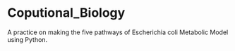 # Coputional_Biology
A practice on making the five pathways of Escherichia coli Metabolic Model using Python. 
